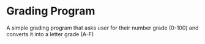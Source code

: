 # Grading Program

A simple grading program that asks user for their number grade (0-100) and converts it into a letter grade (A-F)
